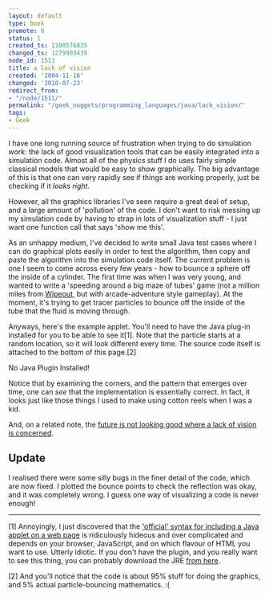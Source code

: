 ```yaml
---
layout: default
type: book
promote: 0
status: 1
created_ts: 1100576835
changed_ts: 1279903439
node_id: 1511
title: a lack of vision
created: '2004-11-16'
changed: '2010-07-23'
redirect_from:
- "/node/1511/"
permalink: "/geek_nuggets/programming_languages/java/lack_vision/"
tags:
- Geek
---
```

I have one long running source of frustration when trying to do simulation work: the lack of good visualization tools that can be easily integrated into a simulation code.  Almost all of the physics stuff I do uses fairly simple classical models that would be easy to show graphically.  The big advantage of this is that one can very rapidly see if things are working properly, just be checking if it _looks right_.
<!--break-->
However, all the graphics libraries I've seen require a great deal of setup, and a large amount of 'pollution' of the code.  I don't want to risk messing up my simulation code by having to strap in lots of visualization stuff - I just want one function call that says 'show me this'.

As an unhappy medium, I've decided to write small Java test cases where I can do graphical plots easily in order to test the algorithm, then copy and paste the algorithm into the simulation code itself.  The current problem is one I seem to come across every few years - how to bounce a sphere off the inside of a cylinder.  The first time was when I was very young, and wanted to write a 'speeding around a big maze of tubes' game (not a million miles from [Wipeout](http://www.wipeoutfusion.com/), but with arcade-adventure style gameplay).  At the moment, it's trying to get tracer particles to bounce off the inside of the tube that the fluid is moving through.

Anyways, here's the example applet. You'll need to have the Java plug-in installed for you to be able to see it[1].  Note that the particle starts at a random location, so it will look different every time.  The source code itself is attached to the bottom of this page.[2]

<applet code="net/anjackson/physlets/!CircleBouncePhyslet.class" codebase="/extras/" height="200" width="200">
No Java Plugin Installed!
</applet>

Notice that by examining the corners, and the pattern that emerges over time, one can _see_ that the implementation is essentially correct.  In fact, it looks just like those things I used to make using cotton reels when I was a kid.

And, on a related note, the [future is not looking good where a lack of vision is concerned](http://news.bbc.co.uk/2/hi/health/4008185.stm).

## Update
I realised there were some silly bugs in the finer detail of the code, which are now fixed.  I plotted the bounce points to check the reflection was okay, and it was completely wrong.  I guess one way of visualizing a code is never enough!

----

[1] Annoyingly, I just discovered that the ['official' syntax for including a Java applet on a web page](http://java.sun.com/j2se/1.4.2/docs/guide/plugin/developer_guide/using_tags.html#anywhere) is ridiculously hideous and over complicated and depends on your browser, JavaScript, and on which flavour of HTML you want to use.  Utterly idiotic.  If you don't have the plugin, and you really want to see this thing, you can probably download the JRE [from here](http://java.sun.com/j2se/1.4.2/download.html).

[2] And you'll notice that the code is about 95% stuff for doing the graphics, and 5% actual particle-bouncing mathematics. :(
